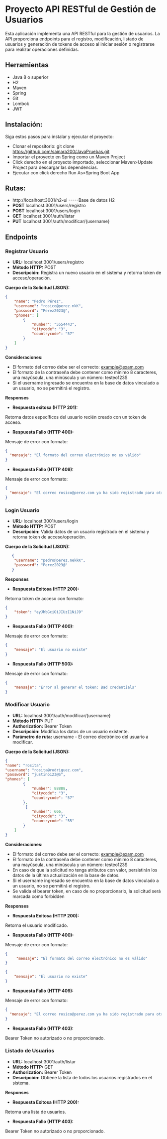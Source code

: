 # Proyecto API RESTful de Gestión de Usuarios
Esta aplicación implementa una API RESTful para la gestión de usuarios. La API proporciona endpoints para el registro, modificación, listado de usuarios y generación de tokens de acceso al iniciar sesión o registrarse para realizar operaciones definidas.

## Herramientas
- Java 8 o superior
- H2
- Maven
- Spring
- Git
- Lombok
- JWT

## Instalación: 

Siga estos pasos para instalar y ejecutar el proyecto:
- Clonar el repositorio: git clone https://github.com/sainara200/JavaPruebas.git
- Importar el proyecto en Spring como un Maven Project
- Click derecho en el proyecto importado, seleccionar Maven>Update Project para descargar las  dependencias.
- Ejecutar con click derecho Run As>Spring Boot App

## Rutas:
- http://localhost:3001/h2-ui -----Base de datos H2
- **POST** localhost:3001/users/registro
- **POST** localhost:3001/users/login
- **GET** localhost:3001/auth/listar
- **PUT** localhost:3001/auth/modificar/{username}



## Endpoints

### Registrar Usuario
- **URL:** localhost:3001/users/registro
- **Método HTTP:** POST
- **Descripción:** Registra un nuevo usuario en el sistema y retorna token de acceso/operación.

**Cuerpo de la Solicitud (JSON):**
```json
{
    "name": "Pedro Pérez",
    "username": "rosico@perez.nkK",
    "password": "Perez2023@",
    "phones": [
        {
            "number": "5554443",
            "citycode": "3",
            "countrycode": "57"
        }
    ]
}
```
**Consideraciones:**
- El formato del correo debe ser el correcto: example@exam.com
- El formato de la contraseña debe contener como mínimo 8 caracteres, una mayúscula, una minúscula y un número: testeo123S
- Si el username ingresado se encuentra en la base de datos vinculado a un usuario, no se permitirá el registro.

**Responses**
- **Respuesta exitosa (HTTP 201):**
  
Retorna datos específicos del usuario recién creado con un token de acceso.

- **Respuesta Fallo (HTTP 400):**

Mensaje de error con formato:
```json
{
  "mensaje": "El formato del correo electrónico no es válido"
}
```

- **Respuesta Fallo (HTTP 409):**

Mensaje de error con formato:
```json
{
  "mensaje": "El correo rosico@perez.com ya ha sido registrado para otro usuario"
}
```


### Login Usuario

- **URL:** localhost:3001/users/login
- **Método HTTP:** POST
- **Descripción:** Valida datos de un usuario registrado en el sistema y retorna token de acceso/operación.

**Cuerpo de la Solicitud (JSON):**
```json
   {
    "username": "pedro@perez.nekkK",
    "password": "Perez2023@"
   }
```
**Responses**
- **Respuesta Exitosa (HTTP 200):**

Retorna token de acceso con formato:
```json
{
    "token": "eyJhbGciOiJIUzI1NiJ9"
}
```

- **Respuesta Fallo (HTTP 400):**

Mensaje de error con formato:
```json
{
    "mensaje": "El usuario no existe"
}
```
- **Respuesta Fallo (HTTP 500):** 

Mensaje de error con formato:
```json 
{
    "mensaje": "Error al generar el token: Bad credentials"
}
```


### Modificar Usuario
- **URL:** localhost:3001/auth/modificar/{username}
- **Método HTTP:** PUT
- **Authorization:** Bearer Token
- **Descripción:** Modifica los datos de un usuario existente.
- **Parámetro de ruta:** username - El correo electrónico del usuario a modificar.

**Cuerpo de la Solicitud (JSON):**
```json
{
"name": "rosita",
"username": "rosita@rodriguez.com",
"password": "justino123@S",
"phones": [
        {
            "number": 88888,
            "citycode": "3",
            "countrycode": "57"
        },
         {
            "number": 666,
            "citycode": "3",
            "countrycode": "55"
        }
    ]
}
```

**Consideraciones:**
- El formato del correo debe ser el correcto: example@exam.com
- El formato de la contraseña debe contener como mínimo 8 caracteres, una mayúscula, una minúscula y un número: testeo123S
- En caso de que la solicitud no tenga atributos con valor, persistirán los datos de la última actualización en la base de datos.
- Si el username ingresado se encuentra en la base de datos vinculado a un usuario, no se permitirá el registro.
- Se valida el bearer token, en caso de no proporcionarlo, la solicitud será marcada como forbidden

**Responses**
- **Respuesta Exitosa (HTTP 200):**

Retorna el usuario modificado.

- **Respuesta Fallo (HTTP 400):**

Mensaje de error con formato:
```json
{
     "mensaje": "El formato del correo electrónico no es válido"
}
```
```json
{
    "mensaje": "El usuario no existe"
}
```

- **Respuesta Fallo (HTTP 409):**

Mensaje de error con formato:
```json
{
  "mensaje": "El correo rosico@perez.com ya ha sido registrado para otro usuario"
}
```

- **Respuesta Fallo (HTTP 403):**

Bearer Token no autorizado o no proporcionado.



### Listado de Usuarios
- **URL:** localhost:3001/auth/listar
- **Método HTTP:** GET
- **Authorization:** Bearer Token
- **Descripción:** Obtiene la lista de todos los usuarios registrados en el sistema.

**Responses**
- **Respuesta Exitosa (HTTP 200):**

Retorna una lista de usuarios.


- **Respuesta Fallo (HTTP 403):**

Bearer Token no autorizado o no proporcionado.

